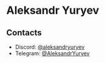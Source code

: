 # Aleksandr Yuryev

## Contacts

* Discord: [@aleksandryuryev](https://discordapp.com/users/855457468183478273)
* Telegram: [@AleksandrYuryev](https://t.me/AleksandrYuryev)
